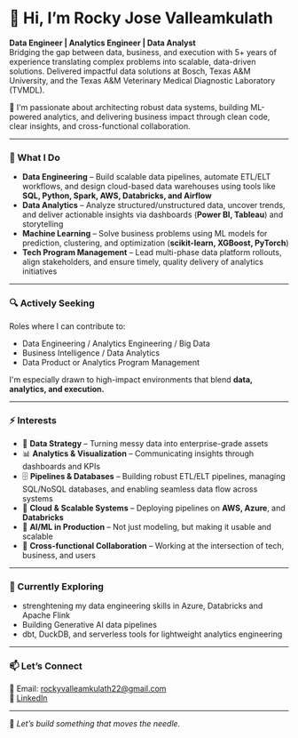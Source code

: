 # 👋 Hi, I’m Rocky Jose Valleamkulath

**Data Engineer | Analytics Engineer | Data Analyst**  
Bridging the gap between data, business, and execution with 5+ years of experience translating complex problems into scalable, data-driven solutions. Delivered impactful data solutions at Bosch, Texas A&M University, and the Texas A&M Veterinary Medical Diagnostic Laboratory (TVMDL).

🎯 I'm passionate about architecting robust data systems, building ML-powered analytics, and delivering business impact through clean code, clear insights, and cross-functional collaboration.

---

### 💼 What I Do
- **Data Engineering** – Build scalable data pipelines, automate ETL/ELT workflows, and design cloud-based data warehouses using tools like **SQL, Python, Spark, AWS, Databricks, and Airflow**
- **Data Analytics** – Analyze structured/unstructured data, uncover trends, and deliver actionable insights via dashboards (**Power BI, Tableau**) and storytelling
- **Machine Learning** – Solve business problems using ML models for prediction, clustering, and optimization (**scikit-learn, XGBoost, PyTorch**)
- **Tech Program Management** – Lead multi-phase data platform rollouts, align stakeholders, and ensure timely, quality delivery of analytics initiatives

---

### 🔍 Actively Seeking
Roles where I can contribute to:
- Data Engineering / Analytics Engineering / Big Data
- Business Intelligence / Data Analytics
- Data Product or Analytics Program Management


I'm especially drawn to high-impact environments that blend **data, analytics, and execution.**

---

### ⚡ Interests
- 🧠 **Data Strategy** – Turning messy data into enterprise-grade assets
- 📊 **Analytics & Visualization** – Communicating insights through dashboards and KPIs
- 🗄️ **Pipelines & Databases** – Building robust ETL/ELT pipelines, managing SQL/NoSQL databases, and enabling seamless data flow across systems
- 🚀 **Cloud & Scalable Systems** – Deploying pipelines on **AWS, Azure**, and **Databricks**
- 🔄 **AI/ML in Production** – Not just modeling, but making it usable and scalable
- 🎯 **Cross-functional Collaboration** – Working at the intersection of tech, business, and users

---

### 🌱 Currently Exploring
- strenghtening my data engineering skills in Azure, Databricks and Apache Flink
- Building Generative AI data pipelines
- dbt, DuckDB, and serverless tools for lightweight analytics engineering

---

### 📫 Let’s Connect
📧 Email: rockyvalleamkulath22@gmail.com  
🔗 [LinkedIn](https://www.linkedin.com/in/rockyvalleamkulath/)  

---

🔁 *Let’s build something that moves the needle.*
